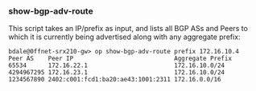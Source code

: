 ### show-bgp-adv-route

This script takes an IP/prefix as input, and lists all BGP ASs and Peers to which it is currently being advertised along with any aggregate prefix:

```
bdale@0ffnet-srx210-gw> op show-bgp-adv-route prefix 172.16.10.4   
Peer AS    Peer IP                            Aggregate Prefix                   
65534      172.16.22.1                        172.16.10.0/24                     
4294967295 172.16.23.1                        172.16.10.0/24                     
1234567890 2402:c001:fcd1:ba20:ae43:1001:2311 172.16.0.0/16
```